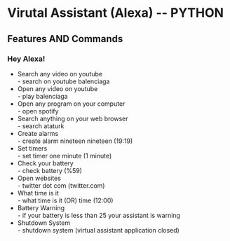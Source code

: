 # Virutal Assistant (Alexa) -- PYTHON

<h2>Features AND Commands</h2>
<h3> Hey Alexa! </h3>
<ul>
  <li>Search any video on youtube</li> - search on youtube balenciaga
  <li>Open any video on youtube</li> - play balenciaga
  <li>Open any program on your computer</li> - open spotify
  <li>Search anything on your web browser</li> - search ataturk
  <li>Create alarms</li> - create alarm nineteen nineteen (19:19)
  <li>Set timers</li> - set timer one minute (1 minute)
  <li>Check your battery</li> - check battery (%59)
  <li>Open websites</li> - twitter dot com (twitter.com)
  <li>What time is it</li> - what time is it (OR) time (12:00)
  <li>Battery Warning</li> - if your battery is less than 25 your assistant is warning
  <li>Shutdown System</li> - shutdown system (virtual assistant application closed)
</ul>
